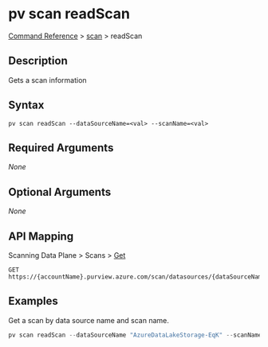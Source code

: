 # pv scan readScan
[Command Reference](../../../README.md#command-reference) > [scan](./main.md) > readScan

## Description
Gets a scan information

## Syntax
```
pv scan readScan --dataSourceName=<val> --scanName=<val>
```

## Required Arguments
*None*

## Optional Arguments
*None*

## API Mapping
Scanning Data Plane > Scans > [Get](https://docs.microsoft.com/en-us/rest/api/purview/scanningdataplane/scans/get)
```
GET https://{accountName}.purview.azure.com/scan/datasources/{dataSourceName}/scans/{scanName}
```

## Examples
Get a scan by data source name and scan name.
```powershell
pv scan readScan --dataSourceName "AzureDataLakeStorage-EqK" --scanName "Scan-p1E"
```